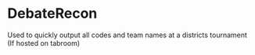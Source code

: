 # DebateRecon
Used to quickly output all codes and team names at a districts tournament (If hosted on tabroom)
